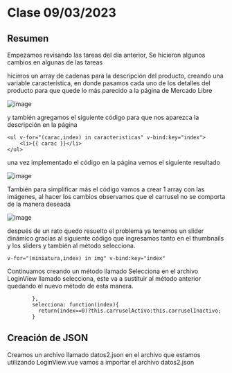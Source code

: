# Clase 09/03/2023 #
## Resumen ##

Empezamos revisando las tareas del día anterior, Se hicieron algunos cambios en algunas de las tareas 

hicimos un array de cadenas para la descripción del producto, creando una variable característica, en donde pasamos cada uno de los detalles del producto para que quede lo más parecido a la página de Mercado Libre

![image](https://user-images.githubusercontent.com/123017277/224175618-ffcbf3e1-eec8-4491-8afb-cef47506f267.png)

y también agregamos el siguiente código para que nos aparezca la descripción en la página

```
<ul v-for="(carac,index) in caracteristicas" v-bind:key="index">
    <li>{{ carac }}</li>
</ul>
```
una vez implementado el código en la página vemos el siguiente resultado

![image](https://user-images.githubusercontent.com/123017277/224176719-97408b1f-0924-4188-b71b-711deb42d8ec.png)

También para simplificar más el código vamos a crear 1 array con las imágenes, al hacer los cambios observamos que el carrusel no se comporta de la manera deseada

![image](https://user-images.githubusercontent.com/123017277/224191922-af29f947-456d-45b4-8f11-cbf5083eb91f.png)

después de un rato quedo resuelto el problema ya tenemos un slider dinámico gracias al siguiente código que ingresamos tanto en el thumbnails y los sliders y también al método selecciona.
```
v-for="(miniatura,index) in img" v-bind:key="index"
```
Continuamos creando un método llamado Selecciona en el archivo LoginView llamado selecciona, este va a sustituir al método  anterior quedando el nuevo método de esta manera.
```
        },
        selecciona: function(index){
          return(index==0)?this.carruselActivo:this.carruselInactivo;
        }
```
## Creación de JSON ##
Creamos un archivo llamado datos2.json en el archivo que estamos utilizando LoginView.vue vamos a importar el archivo datos2.json


